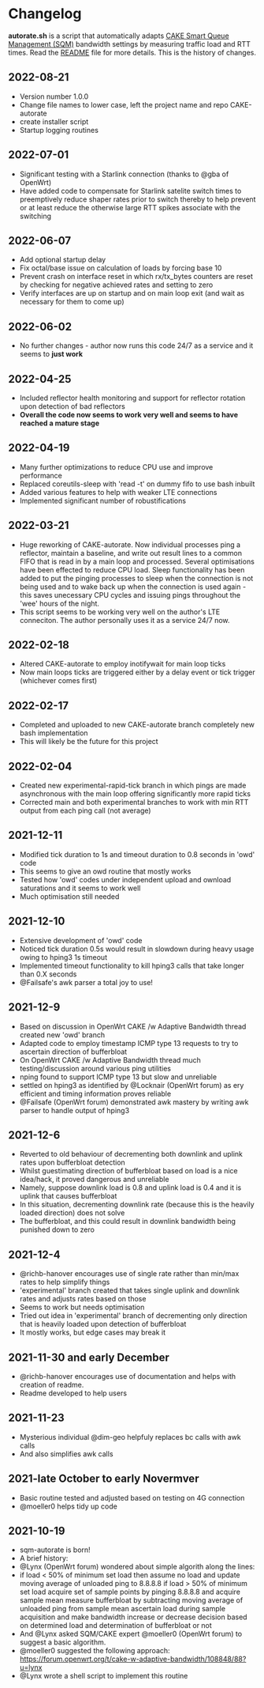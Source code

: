 # Changelog

**autorate.sh** is a script that automatically adapts
[CAKE Smart Queue Management (SQM)](https://www.bufferbloat.net/projects/codel/wiki/Cake/)
bandwidth settings by measuring traffic load and RTT times.
Read the [README](./README.md) file for more details.
This is the history of changes.

## 2022-08-21

- Version number 1.0.0
- Change file names to lower case, left the project name and repo CAKE-autorate
- create installer script
- Startup logging routines



## 2022-07-01

- Significant testing with a Starlink connection (thanks to @gba of OpenWrt)
- Have added code to compensate for Starlink satelite switch times to preemptively reduce shaper rates prior to switch thereby to help prevent or at least reduce the otherwise large RTT spikes associate with the switching

## 2022-06-07

- Add optional startup delay
- Fix octal/base issue on calculation of loads by forcing base 10
- Prevent crash on interface reset in which rx/tx_bytes counters are reset by checking for negative achieved rates and setting to zero
- Verify interfaces are up on startup and on main loop exit (and wait as necessary for them to come up)

## 2022-06-02

- No further changes - author now runs this code 24/7 as a service and it seems to **just work**

## 2022-04-25

- Included reflector health monitoring and support for reflector rotation upon detection of bad reflectors
- **Overall the code now seems to work very well and seems to have reached a mature stage**

## 2022-04-19

- Many further optimizations to reduce CPU use and improve performance 
- Replaced coreutils-sleep with 'read -t' on dummy fifo to use bash inbuilt
- Added various features to help with weaker LTE connections
- Implemented significant number of robustifications

## 2022-03-21

- Huge reworking of CAKE-autorate. Now individual processes ping a reflector, maintain a baseline, and write out result lines to a common FIFO that is read in by a main loop and processed. Several optimisations have been effected to reduce CPU load. Sleep functionality has been added to put the pinging processes to sleep when the connection is not being used and to wake back up when the connection is used again - this saves unecessary CPU cycles and issuing pings throughout the 'wee' hours of the night.
- This script seems to be working very well on the author's LTE conneciton. The author personally uses it as a service 24/7 now. 

## 2022-02-18

- Altered CAKE-autorate to employ inotifywait for main loop ticks
- Now main loops ticks are triggered either by a delay event or tick trigger (whichever comes first)

## 2022-02-17

- Completed and uploaded to new CAKE-autorate branch completely new bash implementation
- This will likely be the future for this project 

## 2022-02-04

- Created new experimental-rapid-tick branch in which pings are made asynchronous with the main loop offering significantly more rapid ticks
- Corrected main and both experimental branches to work with min RTT output from each ping call (not average)

## 2021-12-11

- Modified tick duration to 1s and timeout duration to 0.8 seconds in 'owd' code
- This seems to give an owd routine that mostly works
- Tested how 'owd' codes under independent upload and ownload saturations and it seems to work well
- Much optimisation still needed

## 2021-12-10

- Extensive development of 'owd' code
- Noticed tick duration 0.5s would result in slowdown during heavy usage owing to hping3 1s timeout
- Implemented timeout functionality to kill hping3 calls that take longer than 0.X seconds
- @Failsafe's awk parser a total joy to use!

## 2021-12-9

- Based on discussion in OpenWrt CAKE /w Adaptive Bandwidth thread created new 'owd' branch 
- Adapted code to employ timestamp ICMP type 13 requests to try to ascertain direction of bufferbloat
- On OpenWrt CAKE /w Adaptive Bandwidth thread much testing/discussion around various ping utilities
- nping found to support ICMP type 13 but slow and unreliable
- settled on hping3 as identified by @Locknair (OpenWrt forum) as ery efficient and timing information proves reliable
- @Failsafe (OpenWrt forum) demonstrated awk mastery by writing awk parser to handle output of hping3 

## 2021-12-6

- Reverted to old behaviour of decrementing both downlink and uplink rates upon bufferbloat detection
- Whilst guestimating direction of bufferbloat based on load is a nice idea/hack, it proved dangerous and unreliable
- Namely, suppose downlink load is 0.8 and uplink load is 0.4 and it is uplink that causes bufferbloat
- In this situation, decrementing downlink rate (because this is the heavily loaded direction) does not solve 
- The bufferbloat, and this could result in downlink bandwidth being punished down to zero

## 2021-12-4

- @richb-hanover encourages use of single rate rather than min/max rates to help simplify things
- 'experimental' branch created that takes single uplink and downlink rates and adjusts rates based on those
- Seems to work but needs optimisation
- Tried out idea in 'experimental' branch of decrementing only direction that is heavily loaded upon detection of bufferbloat
- It mostly works, but edge cases may break it

## 2021-11-30 and early December

- @richb-hanover encourages use of documentation and helps with creation of readme.
- Readme developed to help users

## 2021-11-23

- Mysterious individual @dim-geo helpfuly replaces bc calls with awk calls
- And also simplifies awk calls

## 2021-late October to early Novermver

- Basic routine tested and adjusted based on testing on 4G connection
- @moeller0 helps tidy up code

## 2021-10-19

- sqm-autorate is born! 
- A brief history:
- @Lynx (OpenWrt forum) wondered about simple algorith along the lines:
- if load < 50% of minimum set load then assume no load and update moving average of unloaded ping to 8.8.8.8
if load > 50% of minimum set load acquire set of sample points by pinging 8.8.8.8 and acquire sample mean
measure bufferbloat by subtracting moving average of unloaded ping from sample mean
ascertain load during sample acquisition and make bandwidth increase or decrease decision based on determined load and determination of bufferbloat or not
- And @Lynx asked SQM/CAKE expert @moeller0 (OpenWrt forum) to suggest a basic algorithm. 
- @moeller0 suggested the following approach: https://forum.openwrt.org/t/cake-w-adaptive-bandwidth/108848/88?u=lynx
- @Lynx wrote a shell script to implement this routine
